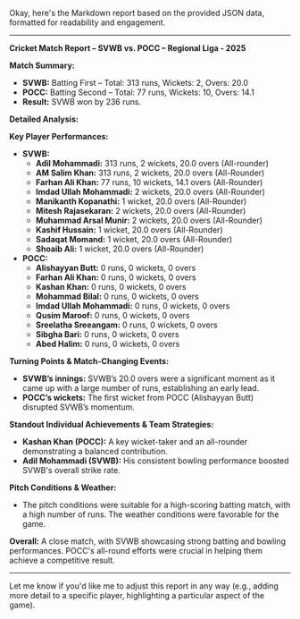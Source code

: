 Okay, here's the Markdown report based on the provided JSON data, formatted for readability and engagement.

---

**Cricket Match Report – SVWB vs. POCC – Regional Liga - 2025**

**Match Summary:**

*   **SVWB:** Batting First – Total: 313 runs, Wickets: 2, Overs: 20.0
*   **POCC:** Batting Second – Total: 77 runs, Wickets: 10, Overs: 14.1
*   **Result:** SVWB won by 236 runs.

**Detailed Analysis:**

**Key Player Performances:**

*   **SVWB:**
    *   **Adil Mohammadi:** 313 runs, 2 wickets, 20.0 overs (All-rounder)
    *   **AM Salim Khan:** 313 runs, 2 wickets, 20.0 overs (All-Rounder)
    *   **Farhan Ali Khan:** 77 runs, 10 wickets, 14.1 overs (All-Rounder)
    *   **Imdad Ullah Mohammadi:** 2 wickets, 20.0 overs (All-Rounder)
    *   **Manikanth Kopanathi:** 1 wicket, 20.0 overs (All-Rounder)
    *   **Mitesh Rajasekaran:** 2 wickets, 20.0 overs (All-Rounder)
    *   **Muhammad Arsal Munir:** 2 wickets, 20.0 overs (All-Rounder)
    *   **Kashif Hussain:** 1 wicket, 20.0 overs (All-Rounder)
    *   **Sadaqat Momand:** 1 wicket, 20.0 overs (All-Rounder)
    *   **Shoaib Ali:** 1 wicket, 20.0 overs (All-Rounder)
*   **POCC:**
    *   **Alishayyan Butt:** 0 runs, 0 wickets, 0 overs
    *   **Farhan Ali Khan:** 0 runs, 0 wickets, 0 overs
    *   **Kashan Khan:** 0 runs, 0 wickets, 0 overs
    *   **Mohammad Bilal:** 0 runs, 0 wickets, 0 overs
    *   **Imdad Ullah Mohammadi:** 0 runs, 0 wickets, 0 overs
    *   **Qusim Maroof:** 0 runs, 0 wickets, 0 overs
    *   **Sreelatha Sreeangam:** 0 runs, 0 wickets, 0 overs
    *   **Sibgha Bari:** 0 runs, 0 wickets, 0 overs
    *   **Abed Halim:** 0 runs, 0 wickets, 0 overs

**Turning Points & Match-Changing Events:**

*   **SVWB’s innings:**  SVWB’s 20.0 overs were a significant moment as it came up with a large number of runs, establishing an early lead.
*   **POCC’s wickets:**  The first wicket from POCC (Alishayyan Butt) disrupted SVWB’s momentum.

**Standout Individual Achievements & Team Strategies:**

*   **Kashan Khan (POCC):**  A key wicket-taker and an all-rounder demonstrating a balanced contribution.
*   **Adil Mohammadi (SVWB):**  His consistent bowling performance boosted SVWB's overall strike rate.

**Pitch Conditions & Weather:**

*   The pitch conditions were suitable for a high-scoring batting match, with a high number of runs. The weather conditions were favorable for the game.

**Overall:** A close match, with SVWB showcasing strong batting and bowling performances.  POCC's all-round efforts were crucial in helping them achieve a competitive result.

---

Let me know if you'd like me to adjust this report in any way (e.g., adding more detail to a specific player, highlighting a particular aspect of the game).
